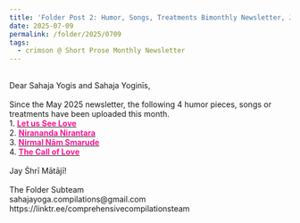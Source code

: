 ```yaml
---
title: 'Folder Post 2: Humor, Songs, Treatments Bimonthly Newsletter, July 2025'
date: 2025-07-09
permalink: /folder/2025/0709
tags:
  - crimson @ Short Prose Monthly Newsletter
---
```


<p>
<br>
Dear Sahaja Yogis and Sahaja Yoginīs,<br>
<br>
Since the May 2025 newsletter, the following 4 humor pieces, songs or treatments have been uploaded this month.<br>
1. <a href="https://seven-teams.github.io/folder//Bhajan-SP-1986-0100-SY(M)"> <font color="DeepPink"><b>Let us See Love</b></font></a><br>
2. <a href="https://seven-teams.github.io/folder/Bhajan-PS-1986-0201-SY(M)"> <font color="DeepPink"><b>Nirananda Nirantara</b></font></a><br>
3. <a href="https://seven-teams.github.io/folder/Bhajan-RM-1986-0101-SY(M)"> <font color="DeepPink"><b>Nirmal Nām Smarude</b></font></a><br>
4. <a href="https://seven-teams.github.io/folder/1998-AL-The-Call-of-Love"> <font color="DeepPink"><b>The Call of Love</b></font></a><br>
<br>
Jay Śhrī Mātājī!<br>
<br>
The Folder Subteam<br>
sahajayoga.compilations@gmail.com<br>
https://linktr.ee/comprehensivecompilationsteam<br>
</p>